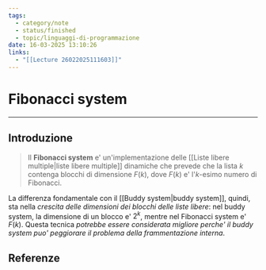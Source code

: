 ```yaml
---
tags:
  - category/note
  - status/finished
  - topic/linguaggi-di-programmazione
date: 16-03-2025 13:10:26
links:
  - "[[Lecture 26022025111603]]"
---
```

# Fibonacci system
---
## Introduzione
> Il **Fibonacci system** e' un'implementazione delle [[Liste libere multiple|liste libere multiple]] dinamiche che prevede che la lista $k$ contenga blocchi di dimensione $F(k)$, dove $F(k)$ e' l'$k$-esimo numero di Fibonacci.

La differenza fondamentale con il [[Buddy system|buddy system]], quindi, sta nella _crescita delle dimensioni dei blocchi delle liste libere_: nel buddy system, la dimensione di un blocco e' $2^{k}$, mentre nel Fibonacci system e' $F(k)$. Questa tecnica _potrebbe essere considerata migliore perche' il buddy system puo' peggiorare il problema della frammentazione interna_.

## Referenze